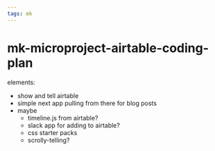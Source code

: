 ```yaml
---
tags: mk
---
```



# mk-microproject-airtable-coding-plan

elements:
- show and tell airtable
- simple next app pulling from there for blog posts
- maybe
    - timeline.js from airtable?
    - slack app for adding to airtable?
    - css starter packs
    - scrolly-telling?